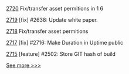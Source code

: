 
[2720](https://github.com/hyperledger/iroha/pull/2720) Fix/transfer asset permitions in 1 6

[2719](https://github.com/hyperledger/iroha/pull/2719) [fix] #2638: Update white paper.

[2718](https://github.com/hyperledger/iroha/pull/2718) Fix/transfer asset permitions

[2717](https://github.com/hyperledger/iroha/pull/2717) [fix] #2716: Make Duration in Uptime public

[2715](https://github.com/hyperledger/iroha/pull/2715) [feature] #2502: Store GIT hash of build


[See more >>>](https://start-here.hyperledger.org/pull-requests)
